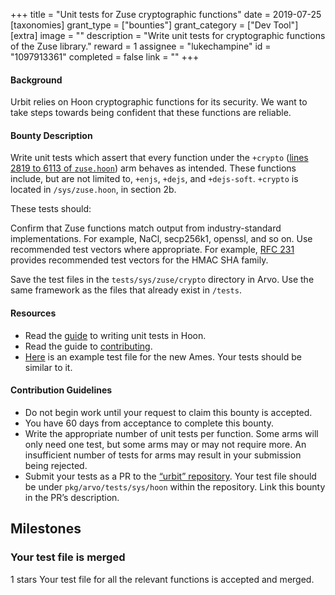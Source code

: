 +++
title = "Unit tests for Zuse cryptographic functions"
date = 2019-07-25
[taxonomies]
grant_type = ["bounties"]
grant_category = ["Dev Tool"]
[extra]
image = ""
description = "Write unit tests for cryptographic functions of the Zuse library."
reward = 1
assignee = "lukechampine"
id = "1097913361"
completed = false
link = ""
+++

#### Background

Urbit relies on Hoon cryptographic functions for its security. We want to take steps towards being confident that these functions are reliable.

#### Bounty Description

Write unit tests which assert that every function under the `+crypto` ([lines 2819 to 6113 of `zuse.hoon`](https://github.com/urbit/urbit/blob/0b0766b32b82a294b81f8f405548eb9f16d8c318/pkg/arvo/sys/zuse.hoon#L5644-L6113)) arm behaves as intended. These functions include, but are not limited to, `+enjs`, `+dejs`, and `+dejs-soft`. `+crypto` is located in `/sys/zuse.hoon`, in section 2b.

These tests should:

Confirm that Zuse functions match output from industry-standard implementations. For example, NaCl, secp256k1, openssl, and so on.
Use recommended test vectors where appropriate. For example, [RFC 231](https://tools.ietf.org/html/rfc4231) provides recommended test vectors for the HMAC SHA family.

Save the test files in the `tests/sys/zuse/crypto` directory in Arvo. Use the same framework as the files that already exist in `/tests`.

#### Resources

* Read the [guide](https://github.com/urbit/urbit/blob/master/pkg/arvo/TESTING.udon) to writing unit tests in Hoon.
* Read the guide to [contributing](https://github.com/urbit/urbit/blob/master/CONTRIBUTING.md).
* [Here](https://github.com/urbit/urbit/blob/alef2/pkg/arvo/tests/sys/zuse/ordered-map.hoon) is an example test file for the new Ames. Your tests should be similar to it.

#### Contribution Guidelines

* Do not begin work until your request to claim this bounty is accepted.
* You have 60 days from acceptance to complete this bounty.
* Write the appropriate number of unit tests per function. Some arms will only need one test, but some arms may or may not require more. An insufficient number of tests for arms may result in your submission being rejected.
* Submit your tests as a PR to the [“urbit” repository](https://github.com/urbit/urbit). Your test file should be under `pkg/arvo/tests/sys/hoon` within the repository. Link this bounty in the PR’s description.

## Milestones


### Your test file is merged
1 stars
Your test file for all the relevant functions is accepted and merged. 

    